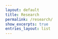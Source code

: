 ```yaml
---
layout: default
title: Research
permalink: /research/
show_excerpts: true
entries_layout: list
---
```


